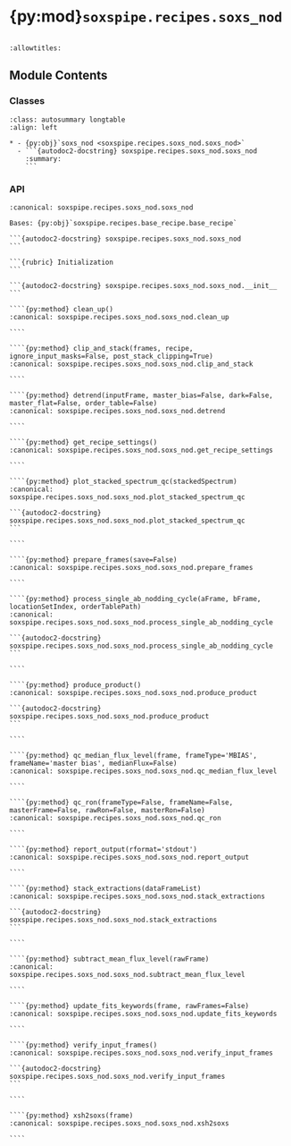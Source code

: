 # {py:mod}`soxspipe.recipes.soxs_nod`

```{py:module} soxspipe.recipes.soxs_nod
```

```{autodoc2-docstring} soxspipe.recipes.soxs_nod
:allowtitles:
```

## Module Contents

### Classes

````{list-table}
:class: autosummary longtable
:align: left

* - {py:obj}`soxs_nod <soxspipe.recipes.soxs_nod.soxs_nod>`
  - ```{autodoc2-docstring} soxspipe.recipes.soxs_nod.soxs_nod
    :summary:
    ```
````

### API

`````{py:class} soxs_nod(log, settings=False, inputFrames=[], verbose=False, overwrite=False)
:canonical: soxspipe.recipes.soxs_nod.soxs_nod

Bases: {py:obj}`soxspipe.recipes.base_recipe.base_recipe`

```{autodoc2-docstring} soxspipe.recipes.soxs_nod.soxs_nod
```

```{rubric} Initialization
```

```{autodoc2-docstring} soxspipe.recipes.soxs_nod.soxs_nod.__init__
```

````{py:method} clean_up()
:canonical: soxspipe.recipes.soxs_nod.soxs_nod.clean_up

````

````{py:method} clip_and_stack(frames, recipe, ignore_input_masks=False, post_stack_clipping=True)
:canonical: soxspipe.recipes.soxs_nod.soxs_nod.clip_and_stack

````

````{py:method} detrend(inputFrame, master_bias=False, dark=False, master_flat=False, order_table=False)
:canonical: soxspipe.recipes.soxs_nod.soxs_nod.detrend

````

````{py:method} get_recipe_settings()
:canonical: soxspipe.recipes.soxs_nod.soxs_nod.get_recipe_settings

````

````{py:method} plot_stacked_spectrum_qc(stackedSpectrum)
:canonical: soxspipe.recipes.soxs_nod.soxs_nod.plot_stacked_spectrum_qc

```{autodoc2-docstring} soxspipe.recipes.soxs_nod.soxs_nod.plot_stacked_spectrum_qc
```

````

````{py:method} prepare_frames(save=False)
:canonical: soxspipe.recipes.soxs_nod.soxs_nod.prepare_frames

````

````{py:method} process_single_ab_nodding_cycle(aFrame, bFrame, locationSetIndex, orderTablePath)
:canonical: soxspipe.recipes.soxs_nod.soxs_nod.process_single_ab_nodding_cycle

```{autodoc2-docstring} soxspipe.recipes.soxs_nod.soxs_nod.process_single_ab_nodding_cycle
```

````

````{py:method} produce_product()
:canonical: soxspipe.recipes.soxs_nod.soxs_nod.produce_product

```{autodoc2-docstring} soxspipe.recipes.soxs_nod.soxs_nod.produce_product
```

````

````{py:method} qc_median_flux_level(frame, frameType='MBIAS', frameName='master bias', medianFlux=False)
:canonical: soxspipe.recipes.soxs_nod.soxs_nod.qc_median_flux_level

````

````{py:method} qc_ron(frameType=False, frameName=False, masterFrame=False, rawRon=False, masterRon=False)
:canonical: soxspipe.recipes.soxs_nod.soxs_nod.qc_ron

````

````{py:method} report_output(rformat='stdout')
:canonical: soxspipe.recipes.soxs_nod.soxs_nod.report_output

````

````{py:method} stack_extractions(dataFrameList)
:canonical: soxspipe.recipes.soxs_nod.soxs_nod.stack_extractions

```{autodoc2-docstring} soxspipe.recipes.soxs_nod.soxs_nod.stack_extractions
```

````

````{py:method} subtract_mean_flux_level(rawFrame)
:canonical: soxspipe.recipes.soxs_nod.soxs_nod.subtract_mean_flux_level

````

````{py:method} update_fits_keywords(frame, rawFrames=False)
:canonical: soxspipe.recipes.soxs_nod.soxs_nod.update_fits_keywords

````

````{py:method} verify_input_frames()
:canonical: soxspipe.recipes.soxs_nod.soxs_nod.verify_input_frames

```{autodoc2-docstring} soxspipe.recipes.soxs_nod.soxs_nod.verify_input_frames
```

````

````{py:method} xsh2soxs(frame)
:canonical: soxspipe.recipes.soxs_nod.soxs_nod.xsh2soxs

````

`````
